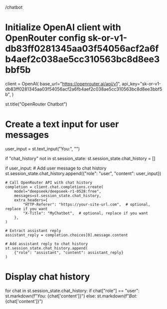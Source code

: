 /chatbot
# Initialize OpenAI client with OpenRouter config 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
client = OpenAI(
    base_url="https://openrouter.ai/api/v1",
    api_key="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",
)

st.title("OpenRouter Chatbot")

# Create a text input for user messages
user_input = st.text_input("You:", "")

if "chat_history" not in st.session_state:
    st.session_state.chat_history = []

if user_input:
    # Add user message to chat history
    st.session_state.chat_history.append({"role": "user", "content": user_input})

    # Call OpenRouter API with chat history
    completion = client.chat.completions.create(
        model="deepseek/deepseek-r1-0528:free",
        messages=st.session_state.chat_history,
        extra_headers={
            "HTTP-Referer": "https://your-site-url.com",  # optional, replace if you want
            "X-Title": "MyChatbot",  # optional, replace if you want
        },
    )

    # Extract assistant reply
    assistant_reply = completion.choices[0].message.content

    # Add assistant reply to chat history
    st.session_state.chat_history.append(
        {"role": "assistant", "content": assistant_reply}
    )

# Display chat history
for chat in st.session_state.chat_history:
    if chat["role"] == "user":
        st.markdown(f"*You:* {chat['content']}")
    else:
        st.markdown(f"*Bot:* {chat['content']}")

